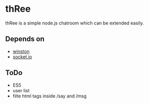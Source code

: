 thRee
=====

thRee is a simple node.js chatroom which can be extended easily.

Depends on
----------

*   [winston](https://github.com/flatiron/winston/)
*   [socket.io](https://github.com/LearnBoost/socket.io)

ToDo
----

*   ES5
*   user list
*   filte html tags inside /say and /msg

